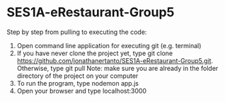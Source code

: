 # SES1A-eRestaurant-Group5

Step by step from pulling to executing the code:
1. Open command line application for executing git (e.g. terminal)
2. If you have never clone the project yet, type git clone https://github.com/jonathanertanto/SES1A-eRestaurant-Group5.git.
    Otherwise, type git pull
      Note: make sure you are already in the folder directory of the project on your computer
3. To run the program, type nodemon app.js
4. Open your browser and type localhost:3000
